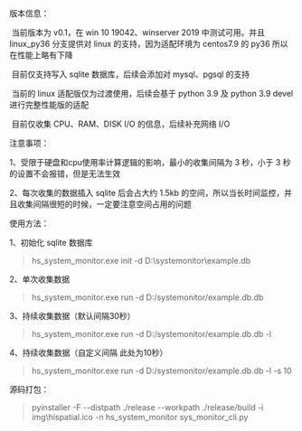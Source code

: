版本信息：

​        当前版本为 v0.1，在 win 10 19042、winserver 2019 中测试可用。并且 linux_py36 分支提供对 linux 的支持，因为适配环境为 centos7.9 的 py36 所以在性能上略有下降

​        目前仅支持写入 sqlite 数据库，后续会添加对 mysql、pgsql 的支持

​        当前的 linux 适配版仅为过渡使用，后续会基于 python 3.9 及 python 3.9 devel 进行完整性能版的适配

​        目前仅收集 CPU、RAM、DISK I/O 的信息，后续补充网络 I/O





注意事项：

1、受限于硬盘和cpu使用率计算逻辑的影响，最小的收集间隔为 3 秒，小于 3  秒的设置不会报错，但是无法生效

2、每次收集的数据插入 sqlite 后会占大约 1.5kb 的空间，所以当长时间监控，并且收集间隔很短的时候，一定要注意空间占用的问题





使用方法：

1、初始化 sqlite 数据库

> hs_system_monitor.exe init -d D:\systemonitor\example.db



2、单次收集数据

>hs_system_monitor.exe run -d D:/systemonitor/example.db.db



3、持续收集数据（默认间隔30秒）

> hs_system_monitor.exe run -d D:/systemonitor/example.db.db -l



4、持续收集数据（自定义间隔 此处为10秒）

> hs_system_monitor.exe run -d D:/systemonitor/example.db.db -l -s 10





源码打包：

>pyinstaller -F --distpath ./release --workpath ./release/build -i img\hispatial.ico -n hs_system_monitor sys_monitor_cli.py